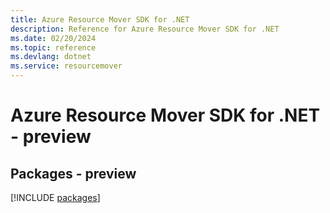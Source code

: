 ```yaml
---
title: Azure Resource Mover SDK for .NET
description: Reference for Azure Resource Mover SDK for .NET
ms.date: 02/20/2024
ms.topic: reference
ms.devlang: dotnet
ms.service: resourcemover
---
```

# Azure Resource Mover SDK for .NET - preview
## Packages - preview
[!INCLUDE [packages](resource-mover-index.md)]